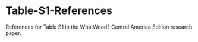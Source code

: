 # Table-S1-References
References for Table S1 in the WhatWood? Central America Edition research paper.
